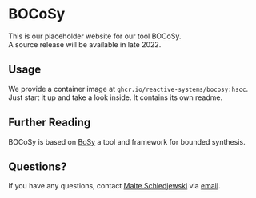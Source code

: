 # BOCoSy

This is our placeholder website for our tool BOCoSy.  
A source release will be available in late 2022.

## Usage

We provide a container image at `ghcr.io/reactive-systems/bocosy:hscc`.  
Just start it up and take a look inside. It contains its own readme.

## Further Reading

BOCoSy is based on [BoSy](https://www.react.uni-saarland.de/tools/bosy/) a tool and framework for bounded synthesis.

## Questions?

If you have any questions, contact [Malte Schledjewski](https://www.react.uni-saarland.de/people/schledjewski.html) via [email](mailto:malte.schledjewski@cispa.de?subject=BOCoSy).

